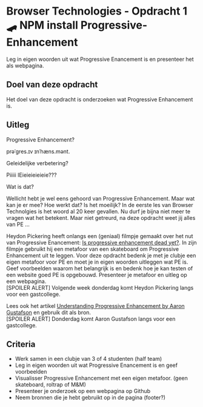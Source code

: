 # Browser Technologies - Opdracht 1 🛹 NPM install Progressive-Enhancement

Leg in eigen woorden uit wat Progressive Enancement is en presenteer het als webpagina.

## Doel van deze opdracht

Het doel van deze opdracht is onderzoeken wat Progressive Enhancement is.

## Uitleg

Progressive Enhancement? 

prəˈɡres.ɪv ɪnˈhæns.mənt. 

Geleidelijke verbetering? 

Piiiii IEieieieieieie??? 

Wat is dat? 

Wellicht hebt je wel eens gehoord van Progressive Enhancement. Maar wat kan je er mee? Hoe werkt dat? Is het moeilijk? In de eerste les van Browser Technolgies is het woord al 20 keer gevallen. Nu durf je bijna niet meer te vragen wat het betekent. Maar niet getreurd, na deze opdracht weet jij alles van PE ...

Heydon Pickering heeft onlangs een (geniaal) filmpje gemaakt over het nut van Progressive Enancement: [Is progressive enhancement dead yet?](https://briefs.video/videos/is-progressive-enhancement-dead-yet/). In zijn filmpje gebruikt hij een metafoor van een skateboard om Progressive Enhancement uit te leggen. Voor deze opdracht bedenk je met je clubje een eigen metafoor voor PE en moet je in eigen woorden uitleggen wat PE is. Geef voorbeelden waarom het belangrijk is en bedenk hoe je kan testen of een website goed PE is opgebouwd. Presenteer je metafoor en uitleg op een webpagina. 
<br> [SPOILER ALERT] Volgende week donderdag komt Heydon Pickering langs voor een gastcollege.


Lees ook het artikel [Understanding Progressive Enhancement by Aaron Gustafson](https://alistapart.com/article/understandingprogressiveenhancement) en gebruik dit als bron. 
<br> [SPOILER ALERT] Donderdag komt Aaron Gustafson langs voor een gastcollege. 


## Criteria

- Werk samen in een clubje van 3 of 4 studenten (half team)
- Leg in eigen woorden uit wat Progressive Enancement is en geef voorbeelden
- Visualisser Progressive Enhancement met een eigen metafoor. (geen skateboard, roltrap of M&M)
- Presenteer je onderzoek op een webpagina op Github
- Neem bronnen die je hebt gebruikt op in de pagina (footer?)
